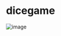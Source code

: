 # dicegame
![image](https://user-images.githubusercontent.com/91794397/235312123-1e732c67-1576-4529-be72-7b56b4a17cf1.png)
